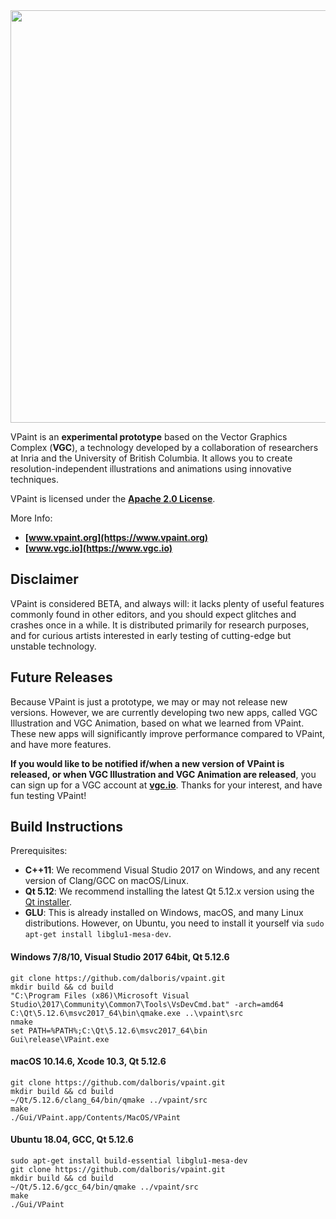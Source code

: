<img src="https://github.com/dalboris/vpaint/blob/master/src/Gui/images/aboutlogo.png" width="660px">

VPaint is an **experimental prototype** based on the Vector
Graphics Complex (**VGC**), a technology developed by a
collaboration of researchers at Inria and the University of
British Columbia. It allows you to create resolution-independent
illustrations and animations using innovative techniques.

VPaint is licensed under the **[Apache 2.0 License](https://github.com/dalboris/vpaint/blob/master/LICENSE)**.

More Info:
- **[www.vpaint.org](https://www.vpaint.org)**
- **[www.vgc.io](https://www.vgc.io)**

## Disclaimer

VPaint is considered BETA, and always will: it
lacks plenty of useful features commonly found in other editors, and you
should expect glitches and crashes once in a while. It is distributed
primarily for research purposes, and for curious artists interested in early
testing of cutting-edge but unstable technology.

## Future Releases

Because VPaint is just a prototype, we may or may not release new versions.
However, we are currently developing two new apps, called VGC Illustration and
VGC Animation, based on what we learned from VPaint. These new apps will significantly
improve performance compared to VPaint, and have more features.

**If you would like to be notified if/when
a new version of VPaint is released, or when VGC Illustration and VGC Animation are released**, you
can sign up for a VGC account at **[vgc.io](https://www.vgc.io)**. Thanks for your interest, and have fun
testing VPaint!

## Build Instructions

Prerequisites:
- **C++11**: We recommend Visual Studio 2017 on Windows, and any recent version of Clang/GCC on macOS/Linux.
- **Qt 5.12**: We recommend installing the latest Qt 5.12.x version using the [Qt installer](https://www.qt.io/download-qt-installer).
- **GLU**: This is already installed on Windows, macOS, and many Linux distributions. However, on Ubuntu, you need to install it yourself via `sudo apt-get install libglu1-mesa-dev`.

#### Windows 7/8/10, Visual Studio 2017 64bit, Qt 5.12.6

```
git clone https://github.com/dalboris/vpaint.git
mkdir build && cd build
"C:\Program Files (x86)\Microsoft Visual Studio\2017\Community\Common7\Tools\VsDevCmd.bat" -arch=amd64
C:\Qt\5.12.6\msvc2017_64\bin\qmake.exe ..\vpaint\src
nmake
set PATH=%PATH%;C:\Qt\5.12.6\msvc2017_64\bin
Gui\release\VPaint.exe
```

#### macOS 10.14.6, Xcode 10.3, Qt 5.12.6

```
git clone https://github.com/dalboris/vpaint.git
mkdir build && cd build
~/Qt/5.12.6/clang_64/bin/qmake ../vpaint/src
make
./Gui/VPaint.app/Contents/MacOS/VPaint
```

#### Ubuntu 18.04, GCC, Qt 5.12.6

```
sudo apt-get install build-essential libglu1-mesa-dev
git clone https://github.com/dalboris/vpaint.git
mkdir build && cd build
~/Qt/5.12.6/gcc_64/bin/qmake ../vpaint/src
make
./Gui/VPaint
```
